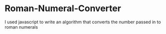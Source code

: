 # Roman-Numeral-Converter
I used javascript to write an algorithm that converts the number passed in to roman numerals
